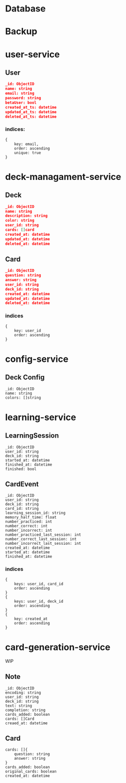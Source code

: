 # Database

# Backup


# user-service

## User
```json
_id: ObjectID
name: string
email: string
password: string
betaUser: bool
created_at_ts: datetime
updated_at_ts: datetime
deleted_at_ts: datetime
```

### indices:
```
{
    key: email,
    order: ascending
    unique: true
}
```

# deck-managament-service

## Deck
```json
_id: ObjectID
name: string
description: string
color: string
user_id: string
cards: []card
created_at: datetime
updated_at: datetime
deleted_at: datetime
```

## Card
```json
_id: ObjectID
question: string
answer: string
user_id: string
deck_id: string
created_at: datetime
updated_at: datetime
deleted_at: datetime
```

### indices

```
{
    key: user_id
    order: ascending
}
```

# config-service

## Deck Config
```
_id: ObjectID
name: string
colors: []string
```

# learning-service

## LearningSession
```
_id: ObjectID
user_id: string
deck_id: string
started_at: datetime
finished_at: datetime
finished: bool
```

## CardEvent
```
_id: ObjectID
user_id: string
deck_id: string
card_id: string
learning_session_id: string
memory_half_time: float
number_practiced: int
number_correct: int
number_incorrect: int
number_practiced_last_session: int
number_correct_last_session: int
number_incorrect_last_session: int
created_at: datetime
started_at: datetime
finished_at: datetime
```

### indices
```
{
    keys: user_id, card_id
    order: ascending
}
{
    keys: user_id, deck_id
    order: ascending
}
{
    key: created_at
    order: ascending
}
```

# card-generation-service
WIP

## Note

```
_id: ObjectID
encoding: string
user_id: string
deck_id: string
text: string
completion: string
cards_added: boolean
cards: []Card
creaed_at: datetime
```

## Card
```
cards: []{
    question: string
    answer: string
}
cards_added: boolean
original_cards: boolean
created_at: datetime
```
